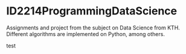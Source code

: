 # ID2214ProgrammingDataScience
Assignments and project from the subject on Data Science from KTH. Different algorithms are implemented on Python, among others.

test